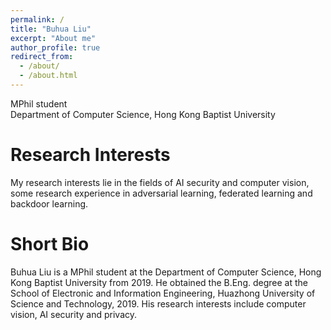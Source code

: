 ```yaml
---
permalink: /
title: "Buhua Liu"
excerpt: "About me"
author_profile: true
redirect_from: 
  - /about/
  - /about.html
---
```


MPhil student <br>
Department of Computer Science, Hong Kong Baptist University

**Research Interests**
======
My research interests lie in the fields of AI security and computer vision, some research experience in adversarial learning, federated learning and backdoor learning.

**Short Bio**
======
Buhua Liu is a MPhil student at the Department of Computer Science, Hong Kong Baptist University from 2019. He obtained the B.Eng. degree at the School of Electronic and Information Engineering, Huazhong University of Science and Technology, 2019. His research interests include computer vision, AI security and privacy.
